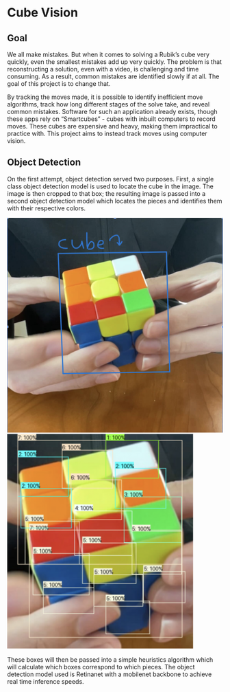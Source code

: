 # Cube Vision

## Goal
We all make mistakes. But when it comes to solving a Rubik’s cube very quickly, even the smallest mistakes add up very quickly. The problem is that reconstructing a solution, even with a video, is challenging and time consuming. As a result, common mistakes are identified slowly if at all. The goal of this project is to change that.

By tracking the moves made, it is possible to identify inefficient move algorithms, track how long different stages of the solve take, and reveal common mistakes. Software for such an application already exists, though these apps rely on “Smartcubes” - cubes with inbuilt computers to record moves. These cubes are expensive and heavy, making them impractical to practice with. This project aims to instead track moves using computer vision.

## Object Detection
On the first attempt, object detection served two purposes. First, a single class object detection model is used to locate the cube in the image. The image is then cropped to that box; the resulting image is passed into a second object detection model which locates the pieces and identifies them with their respective colors.

<img src="object-detection-1.png" height="500"> <img src="object-detection-2.png" height="500">

These boxes will then be passed into a simple heuristics algorithm which will calculate which boxes correspond to which pieces. The object detection model used is Retinanet with a mobilenet backbone to achieve real time inference speeds.
